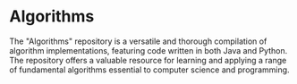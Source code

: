 # Algorithms
  The "Algorithms" repository is a versatile and thorough compilation of algorithm implementations, featuring code written in both Java and Python.  The repository offers a valuable resource for learning and applying a range of fundamental algorithms essential to computer science and programming.
